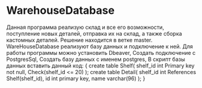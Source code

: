 # WarehouseDatabase
Данная программа реализую склад и все его возможности, поступление новых деталей, отправка их на склад, а также сборка кастомных деталей. Решение находится в ветке master. WareHouseDatabase реализуют базу данных и подключение к ней.
Для работы программы можно установить Dbeaver,
Создать подключение с PostgresSql,
Создать базу данных с именем postgres,
В скрипт базы данных вставить данный код:
{ 
  create table Shelf(
	shelf_id int Primary key not null,
	Check(shelf_id <= 20)
);
create table Detail(
	shelf_id int References Shelf(shelf_id),
	id int primary key,
	name varchar(96)
);
}

